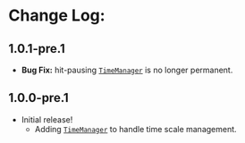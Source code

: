 # Change Log:

## 1.0.1-pre.1

- **Bug Fix:** hit-pausing [`TimeManager`](/Runtime/TimeManager.cs) is no longer permanent.

## 1.0.0-pre.1

- Initial release!
    - Adding [`TimeManager`](/Runtime/TimeManager.cs) to handle time scale management.